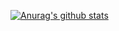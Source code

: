  [![Anurag's github stats](https://github-readme-stats.vercel.app/api?username=chanhopakr)](https://github.com/anuraghazra/github-readme-stats)
